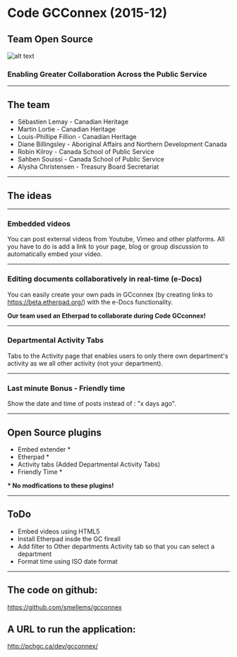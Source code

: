 # Code GCConnex (2015-12)
## Team Open Source

![alt text](http://www.gnu.org/graphics/heckert_gnu.small.png "Bold GNU head")

### Enabling Greater Collaboration Across the Public Service

---

## The team
* Sébastien Lemay - Canadian Heritage
* Martin Lortie - Canadian Heritage
* Louis-Phillipe Fillion - Canadian Heritage
* Diane Billingsley - Aboriginal Affairs and Northern Development Canada
* Robin Kilroy - Canada School of Public Service
* Sahben Souissi - Canada School of Public Service
* Alysha Christensen - Treasury Board Secretariat

---

## The ideas

---

### Embedded videos
You can post external videos from Youtube, Vimeo and other platforms. All you have to do is add a link to your page, blog or group discussion to automatically embed your video.

---

### Editing documents collaboratively in real-time (e-Docs)
You can easily create your own pads in GCconnex (by creating links to https://beta.etherpad.org/) with the e-Docs functionality.

__Our team used an Etherpad to collaborate during Code GCconnex!__

---

### Departmental Activity Tabs
Tabs to the Activity page that enables users to only there own department's activity as we all other activity (not your department).

---

### Last minute Bonus - Friendly time
Show the date and time of posts instead of : "x days ago".

---

## Open Source plugins
* Embed extender *
* Etherpad *
* Activity tabs (Added Departmental Activity Tabs)
* Friendly Time *

__* No modfications to these plugins!__

---

## ToDo
* Embed videos using HTML5
* Install Etherpad insde the GC fireall
* Add filter to Other departments Activity tab so that you can select a department
* Format time using ISO date format

---

## The code on github:
https://github.com/smellems/gcconnex

## A URL to run the application:
http://pchgc.ca/dev/gcconnex/
